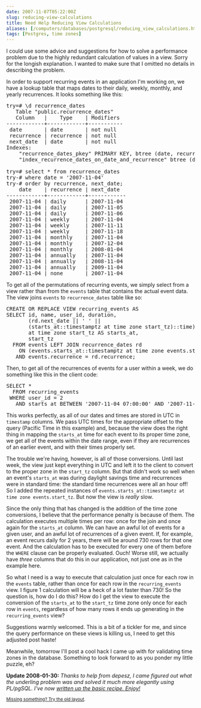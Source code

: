 ```yaml
--- 
date: 2007-11-07T05:22:00Z
slug: reducing-view-calculations
title: Need Help Reducing View Calculations
aliases: [/computers/databases/postgresql/reducing_view_calculations.html]
tags: [Postgres, time zones]
---
```


<p>I could use some advice and suggestions for how to solve a performance
problem due to the highly redundant calculation of values in a view. Sorry for
the longish explanation. I wanted to make sure that I omitted no details in
describing the problem.</p>

<p>In order to support recurring events in an application I'm working on, we
have a lookup table that maps dates to their daily, weekly, monthly, and
yearly recurrences. It looks something like this:</p>

<pre>
try=# \d recurrence_dates
   Table &quot;public.recurrence_dates&quot;
   Column   |    Type    | Modifiers 
&#x002d;&#x002d;&#x002d;&#x002d;&#x002d;&#x002d;&#x002d;&#x002d;&#x002d;&#x002d;&#x002d;&#x002d;+&#x002d;&#x002d;&#x002d;&#x002d;&#x002d;&#x002d;&#x002d;&#x002d;&#x002d;&#x002d;&#x002d;&#x002d;+&#x002d;&#x002d;&#x002d;&#x002d;&#x002d;&#x002d;&#x002d;&#x002d;&#x002d;&#x002d;&#x002d;
 date       | date       | not null
 recurrence | recurrence | not null
 next_date  | date       | not null
Indexes:
    &quot;recurrence_dates_pkey&quot; PRIMARY KEY, btree (date, recurrence, next_date)
    &quot;index_recurrence_dates_on_date_and_recurrence&quot; btree (date, recurrence)

try=# select * from recurrence_dates
try-# where date = &#x0027;2007-11-04&#x0027;
try-# order by recurrence, next_date;
    date    | recurrence | next_date  
&#x002d;&#x002d;&#x002d;&#x002d;&#x002d;&#x002d;&#x002d;&#x002d;&#x002d;&#x002d;&#x002d;&#x002d;+&#x002d;&#x002d;&#x002d;&#x002d;&#x002d;&#x002d;&#x002d;&#x002d;&#x002d;&#x002d;&#x002d;&#x002d;+&#x002d;&#x002d;&#x002d;&#x002d;&#x002d;&#x002d;&#x002d;&#x002d;&#x002d;&#x002d;&#x002d;&#x002d;
 2007-11-04 | daily      | 2007-11-04
 2007-11-04 | daily      | 2007-11-05
 2007-11-04 | daily      | 2007-11-06
 2007-11-04 | weekly     | 2007-11-04
 2007-11-04 | weekly     | 2007-11-11
 2007-11-04 | weekly     | 2007-11-18
 2007-11-04 | monthly    | 2007-11-04
 2007-11-04 | monthly    | 2007-12-04
 2007-11-04 | monthly    | 2008-01-04
 2007-11-04 | annually   | 2007-11-04
 2007-11-04 | annually   | 2008-11-04
 2007-11-04 | annually   | 2009-11-04
 2007-11-04 | none       | 2007-11-04
</pre>

<p>To get all of the permutations of recurring events, we simply select from a
view rather than from the <code>events</code> table that contains the actual
event data. The view joins <code>events</code>
to <code>recurrence_dates</code> table like so:</p>

<pre>
CREATE OR REPLACE VIEW recurring_events AS
SELECT id, name, user_id, duration,
       (rd.next_date || &#x0027; &#x0027; ||
       (starts_at::timestamptz at time zone start_tz)::time)::timestamp
       at time zone start_tz AS starts_at,
       start_tz
  FROM events LEFT JOIN recurrence_dates rd
    ON (events.starts_at::timestamptz at time zone events.start_tz)::date = rd.date
   AND events.recurrence = rd.recurrence;
</pre>

<p>Then, to get all of the recurrences of events for a user within a week, we
do something like this in the client code:</p>

<pre>
SELECT *
  FROM recurring_events
 WHERE user_id = 2
   AND starts_at BETWEEN &#x0027;2007-11-04 07:00:00&#x0027; AND &#x0027;2007-11-10 07:59:59&#x0027;;
</pre>

<p>This works perfectly, as all of our dates and times are stored in UTC
in <code>timestamp</code> columns. We pass UTC times for the appropriate
offset to the query (Pacific Time in this example) and, because the view does
the right thing in mapping the <code>starts_at</code> time for each event to
its proper time zone, we get all of the events within the date range, even if
they are recurrences of an earlier event, and with their times properly
set.</p>

<p>The trouble we're having, however, is all of those conversions. Until last
week, the view just kept everything in UTC and left it to the client to
convert to the proper zone in the <code>start_tz</code> column. But that
didn't work so well when an event's <code>starts_at</code> was during daylight
savings time and recurrences were in standard time: the standard time
recurrences were all an hour off! So I added the repeated instances
of <code>events.starts_at::timestamptz at time zone events.start_tz</code>.
But now the view is <em>really</em> slow.</p>

<p>Since the only thing that has changed is the addition of the time zone
conversions, I believe that the performance penalty is because of them. The
calculation executes multiple times per row: once for the join and once again
for the <code>starts_at</code> column. We can have an awful lot of events for
a given user, and an awful lot of recurrences of a given event. If, for
example, an event recurs daily for 2 years, there will be around 730 rows for
that one event. And the calculation has to be executed for every one of them
before the <code>WHERE</code> clause can be properly evaluated. Ouch! Worse
still, we actually have <em>three</em> columns that do this in our
application, not just one as in the example here.</p>

<p>So what I need is a way to execute that calculation just once for each
row in the <code>events</code> table, rather than once for each row in the
<code>recurring_events</code> view. I figure 1 calculation will be a heck of a
lot faster than 730! So the question is, how do I do this? How do I get the
view to execute the conversion of the <code>starts_at</code> to
the <code>start_tz</code> time zone only once for each row
in <code>events</code>, regardless of how many rows it ends up generating in
the <code>recurring_events</code> view?</p>

<p>Suggestions warmly welcomed. This is a bit of a tickler for me, and
since the query performance on these views is killing us, I need to get
this adjusted post haste!</p>

<p>Meanwhile, tomorrow I'll post a cool hack I came up with for validating
time zones in the database. Something to look forward to as you ponder my
little puzzle, eh?</p>

<p><strong>Update 2008-01-30:</strong> <em>Thanks to help from depesz, I came
figured out what the underling problem was and solved it much more elegantly
using PL/pgSQL. I've now <a href="/computers/databases/postgresql/recurring_events.html" title="How to Generate Recurring Events in the Database">written up the basic recipe.
Enjoy!</em></p>

<p class="past"><small>Missing something? Try the <a rel="nofollow" href="http://past.justatheory.com/computers/databases/postgresql/reducing_view_calculations.html">old layout</a>.</small></p>


